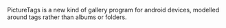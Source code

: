 PictureTags is a new kind of gallery program for android devices, modelled around tags rather than albums or folders.
